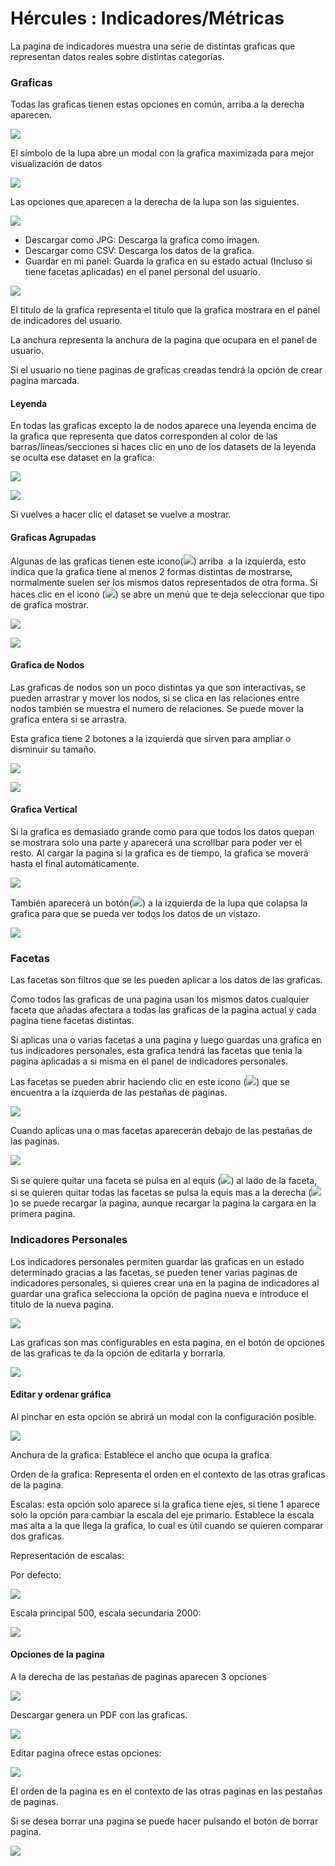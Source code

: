 # Hércules : Indicadores/Métricas



La pagina de indicadores muestra una serie de distintas graficas que representan datos reales sobre distintas categorías.

### **Graficas**

Todas las graficas tienen estas opciones en común, arriba a la derecha aparecen.

![](/attachments/598147368/598147963.png)

El símbolo de la lupa abre un modal con la grafica maximizada para mejor visualización de datos

![](/attachments/598147368/598147960.png)

Las opciones que aparecen a la derecha de la lupa son las siguientes.

![](/attachments/598147368/598147958.png)

* Descargar como JPG: Descarga la grafica como imagen.
* Descargar como CSV: Descarga los datos de la grafica.
* Guardar en mi panel: Guarda la grafica en su estado actual (Incluso si tiene facetas aplicadas) en el panel personal del usuario.

![](/attachments/598147368/598148033.png)

El titulo de la grafica representa el titulo que la grafica mostrara en el panel de indicadores del usuario.

La anchura representa la anchura de la pagina que ocupara en el panel de usuario.

Si el usuario no tiene paginas de graficas creadas tendrá la opción de crear pagina marcada.

#### **Leyenda**

En todas las graficas excepto la de nodos aparece una leyenda encima de la grafica que representa que datos corresponden al color de las barras/líneas/secciones si haces clic en uno de los datasets de la leyenda se oculta ese dataset en la grafica: 

![](/attachments/598147368/598148050.png)

![](/attachments/598147368/598148052.png)

Si vuelves a hacer clic el dataset se vuelve a mostrar.

#### **Graficas Agrupadas**

Algunas de las graficas tienen este icono(![](/attachments/598147368/598148051.png)) arriba  a la izquierda, esto indica que la grafica tiene al menos 2 formas distintas de mostrarse, normalmente suelen ser los mismos datos representados de otra forma. Si haces clic en el icono (![](/attachments/598147368/598148051.png)) se abre un menú que te deja seleccionar que tipo de grafica mostrar.

![](/attachments/598147368/598148047.png)

![](/attachments/598147368/598148049.png)

#### **Grafica de Nodos**

Las graficas de nodos son un poco distintas ya que son interactivas, se pueden arrastrar y mover los nodos, si se clica en las relaciones entre nodos también se muestra el numero de relaciones. Se puede mover la grafica entera si se arrastra.

Esta grafica tiene 2 botones a la izquierda que sirven para ampliar o disminuir su tamaño.

![](/attachments/598147368/598148057.png)

![](/attachments/598147368/598148106.png)

  


#### **Grafica Vertical**

Si la grafica es demasiado grande como para que todos los datos quepan se mostrara solo una parte y aparecerá una scrollbar para poder ver el resto. Al cargar la pagina si la grafica es de tiempo, la grafica se moverá hasta el final automáticamente.

![](/attachments/598147368/598147925.png)

También aparecerá un botón(![](/attachments/598147368/598147922.png)) a la izquierda de la lupa que colapsa la grafica para que se pueda ver todos los datos de un vistazo.

![](/attachments/598147368/598147920.png)

  


### **Facetas**

Las facetas son filtros que se les pueden aplicar a los datos de las graficas. 

Como todos las graficas de una pagina usan los mismos datos cualquier faceta que añadas afectara a todas las graficas de la pagina actual y cada pagina tiene facetas distintas.

Si aplicas una o varias facetas a una pagina y luego guardas una grafica en tus indicadores personales, esta grafica tendrá las facetas que tenia la pagina aplicadas a si misma en el panel de indicadores personales.

Las facetas se pueden abrir haciendo clic en este icono (![](/attachments/598147368/598148131.png)) que se encuentra a la izquierda de las pestañas de paginas.

![](/attachments/598147368/598148130.png)

Cuando aplicas una o mas facetas aparecerán debajo de las pestañas de las paginas.

![](/attachments/598147368/598148129.png)

Si se quiere quitar una faceta se pulsa en al equis (![](/attachments/598147368/598148121.png)) al lado de la faceta, si se quieren quitar todas las facetas se pulsa la equis mas a la derecha (![](/attachments/598147368/598148120.png))o se puede recargar la pagina, aunque recargar la pagina la cargara en la primera pagina.

### **Indicadores Personales**

Los indicadores personales permiten guardar las graficas en un estado determinado gracias a las facetas, se pueden tener varias paginas de indicadores personales, si quieres crear una en la pagina de indicadores al guardar una grafica selecciona la opción de pagina nueva e introduce el titulo de la nueva pagina.

![](/attachments/598147368/598148086.png)

Las graficas son mas configurables en esta pagina, en el botón de opciones de las graficas te da la opción de editarla y borrarla.

![](/attachments/598147368/598148085.png)

#### **Editar y ordenar gráfica**

Al pinchar en esta opción se abrirá un modal con la configuración posible.

![](/attachments/598147368/598148079.png)

Anchura de la grafica: Establece el ancho que ocupa la grafica.

Orden de la grafica: Representa el orden en el contexto de las otras graficas de la pagina.

Escalas: esta opción solo aparece si la grafica tiene ejes, si tiene 1 aparece solo la opción para cambiar la escala del eje primario. Establece la escala mas alta a la que llega la grafica, lo cual es útil cuando se quieren comparar dos graficas.

Representación de escalas:

Por defecto:

![](/attachments/598147368/598148074.png)

Escala principal 500, escala secundaria 2000:

![](/attachments/598147368/598148073.png)

#### **Opciones de la pagina**

A la derecha de las pestañas de paginas aparecen 3 opciones

![](/attachments/598147368/598148082.png)

Descargar genera un PDF con las graficas.

![](/attachments/598147368/598148081.png)

Editar pagina ofrece estas opciones:

![](/attachments/598147368/598148097.png)

El orden de la pagina es en el contexto de las otras paginas en las pestañas de paginas.

  


Si se desea borrar una pagina se puede hacer pulsando el botón de borrar pagina.

![](/attachments/598147368/598148093.png)

  





